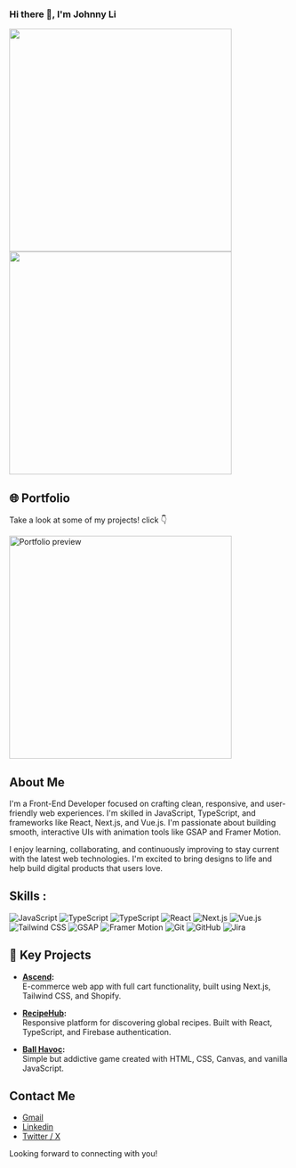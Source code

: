 ### Hi there 👋, I'm Johnny Li
<p>
  <img src="https://media0.giphy.com/media/v1.Y2lkPTc5MGI3NjExcGdndThxazZyZWluaTIwbWlsMXp3MWJ0a2lpdjE0N3RvZmd5cmUycCZlcD12MV9pbnRlcm5hbF9naWZfYnlfaWQmY3Q9Zw/qgQUggAC3Pfv687qPC/giphy.gif" width="400" />
  <img src="https://media1.giphy.com/media/v1.Y2lkPTc5MGI3NjExdTcyNjUydHRueXYzNHlzcno5cnhneHZobTh1YXVmYzFlc25iN2M4aiZlcD12MV9pbnRlcm5hbF9naWZfYnlfaWQmY3Q9Zw/L1R1tvI9svkIWwpVYr/giphy.gif" width="400" />
</p>

## 🌐 Portfolio
Take a look at some of my projects! click 👇

<a href="https://www.codingjohnny.com" target="_blank">
  <img src="https://github.com/user-attachments/assets/df42b5f1-19dc-4723-b303-6ea98dede53c" alt="Portfolio preview" width="400"/>
</a>

## About Me
I'm a Front-End Developer focused on crafting clean, responsive, and user-friendly web experiences. I'm skilled in JavaScript, TypeScript, and frameworks like React, Next.js, and Vue.js. I'm passionate about building smooth, interactive UIs with animation tools like GSAP and Framer Motion.

I enjoy learning, collaborating, and continuously improving to stay current with the latest web technologies. I'm excited to bring designs to life and help build digital products that users love.


## Skills : 
![JavaScript](https://img.shields.io/badge/JavaScript-F7DF1E?logo=javascript&logoColor=black)
![TypeScript](https://img.shields.io/badge/TypeScript-3178C6?logo=typescript&logoColor=white)
![TypeScript](https://img.shields.io/badge/TypeScript-3178C6?logo=node&logoColor=white)
![React](https://img.shields.io/badge/React-61DAFB?logo=react&logoColor=black)
![Next.js](https://img.shields.io/badge/Next.js-000000?logo=next.js&logoColor=white)
![Vue.js](https://img.shields.io/badge/Vue.js-4FC08D?logo=vue.js&logoColor=white)
![Tailwind CSS](https://img.shields.io/badge/Tailwind_CSS-06B6D4?logo=tailwind-css&logoColor=white)
![GSAP](https://img.shields.io/badge/GSAP-88CE02?logo=greensock&logoColor=white)
![Framer Motion](https://img.shields.io/badge/Framer--Motion-black?logo=framer&logoColor=white)
![Git](https://img.shields.io/badge/Git-F05032?logo=git&logoColor=white)
![GitHub](https://img.shields.io/badge/GitHub-181717?logo=github&logoColor=white)
![Jira](https://img.shields.io/badge/Jira-0052CC?logo=jira&logoColor=white)

## 🔨 Key Projects

- **[Ascend](https://ascend-mu.vercel.app/):**  
  E-commerce web app with full cart functionality, built using Next.js, Tailwind CSS, and Shopify.

- **[RecipeHub](https://recipe-chi-lilac.vercel.app/):**  
  Responsive platform for discovering global recipes. Built with React, TypeScript, and Firebase authentication.

- **[Ball Havoc](https://j0hnnyli.github.io/ball-havoc/):**  
  Simple but addictive game created with HTML, CSS, Canvas, and vanilla JavaScript.

## Contact Me 
<ul>
  <li><a href="mailto:lijohnny21@gmail.com">Gmail</a></li>
  <li><a href="https://www.linkedin.com/in/johnny-li-3a0482331">Linkedin</a></li>
  <li><a href="https://x.com/jojotech31">Twitter / X</a></li>
</ul>

Looking forward to connecting with you!
<!--
**GummyJohn/Gummyjohn** is a ✨ _special_ ✨ repository because its `README.md` (this file) appears on your GitHub profile.

Here are some ideas to get you started:

- 🔭 I’m currently working on ...
- 🌱 I’m currently learning ...
- 👯 I’m looking to collaborate on ...
- 🤔 I’m looking for help with ...
- 💬 Ask me about ...
- 📫 How to reach me: ...
- 😄 Pronouns: ...
- ⚡ Fun fact: ...
-->
